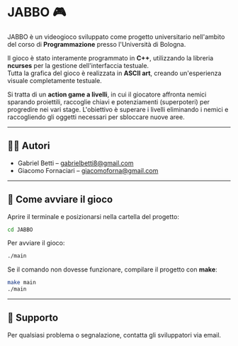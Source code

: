 # JABBO 🎮

JABBO è un videogioco sviluppato come progetto universitario nell'ambito del corso di **Programmazione** presso l'Università di Bologna.

Il gioco è stato interamente programmato in **C++**, utilizzando la libreria **ncurses** per la gestione dell'interfaccia testuale.  
Tutta la grafica del gioco è realizzata in **ASCII art**, creando un'esperienza visuale completamente testuale.

Si tratta di un **action game a livelli**, in cui il giocatore affronta nemici sparando proiettili, raccoglie chiavi e potenziamenti (superpoteri) per progredire nei vari stage. L'obiettivo è superare i livelli eliminando i nemici e raccogliendo gli oggetti necessari per sbloccare nuove aree.

---

## 👨‍💻 Autori

- Gabriel Betti – gabrielbetti8@gmail.com
- Giacomo Fornaciari – giacomoforna@gmail.com

---

## 🚀 Come avviare il gioco

Aprire il terminale e posizionarsi nella cartella del progetto:

```bash
cd JABBO
````

Per avviare il gioco:

```bash
./main
```

Se il comando non dovesse funzionare, compilare il progetto con **make**:

```bash
make main
./main
```

---

## 💬 Supporto

Per qualsiasi problema o segnalazione, contatta gli sviluppatori via email.
